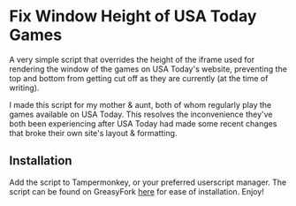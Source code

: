 # Fix Window Height of USA Today Games
A very simple script that overrides the height of the iframe used for rendering the window of the games on USA Today's website, preventing the top and bottom from getting cut off as they are currently (at the time of writing).

I made this script for my mother & aunt, both of whom regularly play the games available on USA Today. This resolves the inconvenience they've both been experiencing after USA Today had made some recent changes that broke their own site's layout & formatting. 

## Installation
Add the script to Tampermonkey, or your preferred userscript manager. The script can be found on GreasyFork [here](https://greasyfork.org/en/scripts/495005-fix-window-height-of-usa-today-games) for ease of installation. Enjoy!
